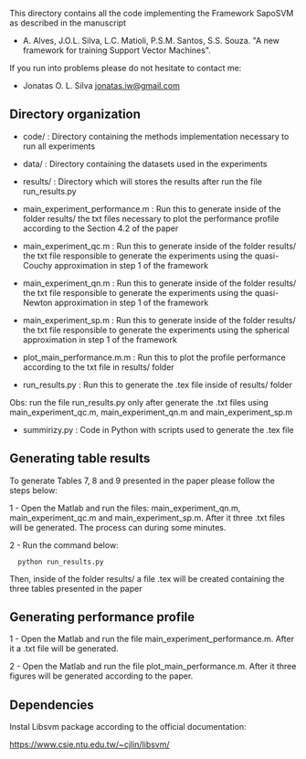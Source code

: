 This directory contains all the code implementing the Framework SapoSVM as described in the manuscript

 * A. Alves, J.O.L. Silva, L.C. Matioli, P.S.M. Santos, S.S. Souza. "A new framework for training
 Support Vector Machines".


If you run into problems please do not hesitate to  contact me:

* Jonatas O. L. Silva <jonatas.iw@gmail.com>

## Directory organization

* code/ : Directory containing the methods implementation necessary to run all experiments

* data/ : Directory containing the datasets used in the experiments

* results/ : Directory which will stores the results after run the file run_results.py

*  main_experiment_performance.m : Run this to generate inside of the folder results/ the txt files necessary to plot the performance profile according to the Section 4.2 of the paper

*  main_experiment_qc.m : Run this to generate inside of the folder results/ the txt file responsible to generate the experiments using the quasi-Couchy approximation in step 1 of the framework

*  main_experiment_qn.m : Run this to generate inside of the folder results/ the txt file responsible to generate the experiments using the quasi-Newton approximation in step 1 of the framework

*  main_experiment_sp.m : Run this to generate inside of the folder results/ the txt file responsible to generate the experiments using the spherical approximation in step 1 of the framework

*  plot_main_performance.m.m : Run this to plot the profile performance according to the txt file in results/ folder

* run_results.py : Run this to generate the .tex file inside of results/ folder 

Obs: run the  file run_results.py only after generate the .txt files using main_experiment_qc.m, main_experiment_qn.m and main_experiment_sp.m

* summirizy.py : Code in Python with scripts used to generate the .tex file


## Generating table results

To generate Tables 7, 8 and 9 presented in the paper please follow the steps below:

1 - Open the Matlab and run the files:
    main_experiment_qn.m, main_experiment_qc.m and main_experiment_sp.m. After it three .txt files will be generated. The process can during some minutes.

2 - Run the command below:

      python run_results.py

Then, inside of the folder results/ a file .tex will be created containing the three tables presented in the paper


## Generating performance profile


1 - Open the Matlab and run the file main_experiment_performance.m. After it a .txt file will be generated.

2 - Open the Matlab and run the file plot_main_performance.m. After it three figures will be generated according to the paper.


## Dependencies

Instal Libsvm package according to the official documentation:

https://www.csie.ntu.edu.tw/~cjlin/libsvm/

